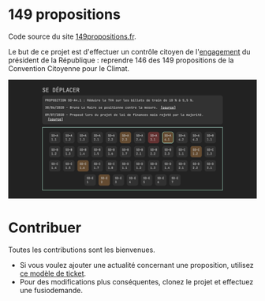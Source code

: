 # 149 propositions

Code source du site [149propositions.fr](https://www.149propositions.fr).

Le but de ce projet est d'effectuer un contrôle citoyen de l'[engagement](https://youtu.be/m0F-uslFshA?t=557) du président de la République : reprendre 146 des 149 propositions de la Convention Citoyenne pour le Climat.

![Capture d'écran du site](autres/capture.png)

# Contribuer

Toutes les contributions sont les bienvenues.

- Si vous voulez ajouter une actualité concernant une proposition, utilisez [ce modèle de ticket](https://github.com/yopox/149-propositions/issues/new?assignees=&labels=actualit%C3%A9&template=nouvelle-actualit-.md&title=).
- Pour des modifications plus conséquentes, clonez le projet et effectuez une fusiodemande.